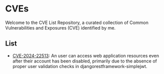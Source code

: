 # CVEs

Welcome to the CVE List Repository, a curated collection of Common Vulnerabilities and Exposures (CVE) identified by me.

## List

* [CVE-2024-22513](./CVE-2024-22513/README.md): An user can access web application resources even after their account has been disabled, primarily due to the absence of proper user validation checks in djangorestframework-simplejwt.
